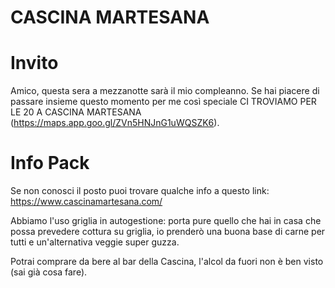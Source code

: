 
# CASCINA MARTESANA

# Invito

Amico, questa sera a mezzanotte sarà il mio compleanno.
Se hai piacere di passare insieme questo momento per me così speciale CI TROVIAMO PER LE 20 A CASCINA MARTESANA (https://maps.app.goo.gl/ZVn5HNJnG1uWQSZK6).
# Info Pack
Se non conosci il posto puoi trovare qualche info a questo link: https://www.cascinamartesana.com/

Abbiamo l'uso griglia in autogestione: porta pure quello che hai in casa che possa prevedere cottura su griglia, io prenderò una buona base di carne per tutti e un'alternativa veggie super guzza.

Potrai comprare da bere al bar della Cascina, l'alcol da fuori non è ben visto (sai già cosa fare).
